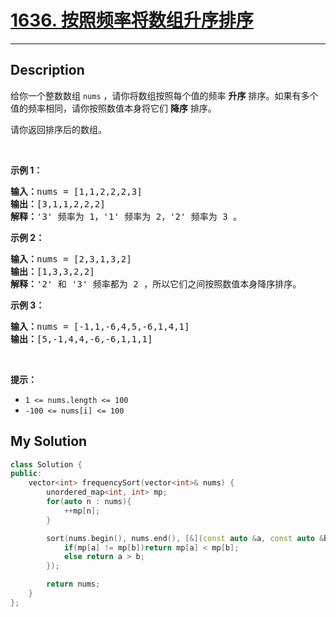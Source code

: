 # [1636. 按照频率将数组升序排序](https://leetcode-cn.com/problems/sort-array-by-increasing-frequency/)

---

## Description

<section>
<p>给你一个整数数组&nbsp;<code>nums</code>&nbsp;，请你将数组按照每个值的频率 <strong>升序</strong> 排序。如果有多个值的频率相同，请你按照数值本身将它们 <strong>降序</strong> 排序。&nbsp;</p>
<p>请你返回排序后的数组。</p>
<p>&nbsp;</p>
<p><strong>示例 1：</strong></p>
<pre><b>输入：</b>nums = [1,1,2,2,2,3]
<b>输出：</b>[3,1,1,2,2,2]
<b>解释：</b>'3' 频率为 1，'1' 频率为 2，'2' 频率为 3 。
</pre>
<p><strong>示例 2：</strong></p>
<pre><b>输入：</b>nums = [2,3,1,3,2]
<b>输出：</b>[1,3,3,2,2]
<b>解释：</b>'2' 和 '3' 频率都为 2 ，所以它们之间按照数值本身降序排序。
</pre>
<p><strong>示例 3：</strong></p>
<pre><b>输入：</b>nums = [-1,1,-6,4,5,-6,1,4,1]
<b>输出：</b>[5,-1,4,4,-6,-6,1,1,1]</pre>
<p>&nbsp;</p>
<p><strong>提示：</strong></p>
<ul>
	<li><code>1 &lt;= nums.length &lt;= 100</code></li>
	<li><code>-100 &lt;= nums[i] &lt;= 100</code></li>
</ul>
</section>


## My Solution

```cpp
class Solution {
public:
    vector<int> frequencySort(vector<int>& nums) {
        unordered_map<int, int> mp;
        for(auto n : nums){
            ++mp[n];
        }

        sort(nums.begin(), nums.end(), [&](const auto &a, const auto &b){
            if(mp[a] != mp[b])return mp[a] < mp[b];
            else return a > b;
        });

        return nums; 
    }
};
```